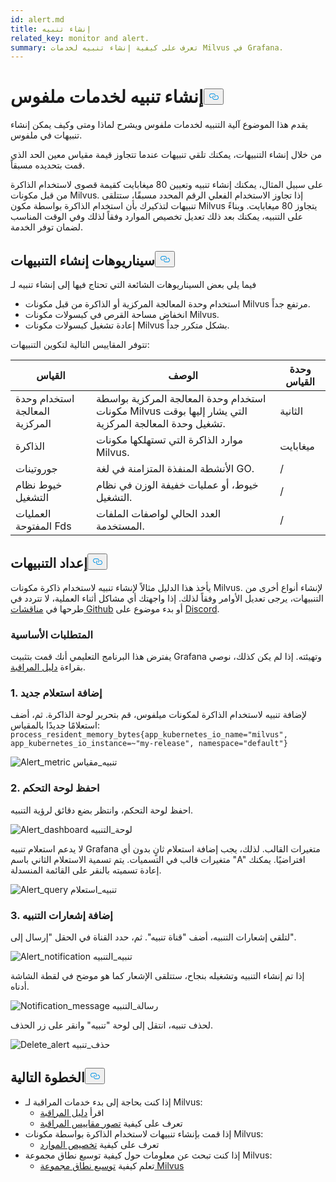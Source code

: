 ```yaml
---
id: alert.md
title: إنشاء تنبيه
related_key: monitor and alert.
summary: تعرف على كيفية إنشاء تنبيه لخدمات Milvus في Grafana.
---
```

<h1 id="Create-an-Alert-for-Milvus-Services" class="common-anchor-header">إنشاء تنبيه لخدمات ملفوس<button data-href="#Create-an-Alert-for-Milvus-Services" class="anchor-icon" translate="no">
      <svg translate="no"
        aria-hidden="true"
        focusable="false"
        height="20"
        version="1.1"
        viewBox="0 0 16 16"
        width="16"
      >
        <path
          fill="#0092E4"
          fill-rule="evenodd"
          d="M4 9h1v1H4c-1.5 0-3-1.69-3-3.5S2.55 3 4 3h4c1.45 0 3 1.69 3 3.5 0 1.41-.91 2.72-2 3.25V8.59c.58-.45 1-1.27 1-2.09C10 5.22 8.98 4 8 4H4c-.98 0-2 1.22-2 2.5S3 9 4 9zm9-3h-1v1h1c1 0 2 1.22 2 2.5S13.98 12 13 12H9c-.98 0-2-1.22-2-2.5 0-.83.42-1.64 1-2.09V6.25c-1.09.53-2 1.84-2 3.25C6 11.31 7.55 13 9 13h4c1.45 0 3-1.69 3-3.5S14.5 6 13 6z"
        ></path>
      </svg>
    </button></h1><p>يقدم هذا الموضوع آلية التنبيه لخدمات ملفوس ويشرح لماذا ومتى وكيف يمكن إنشاء تنبيهات في ملفوس.</p>
<p>من خلال إنشاء التنبيهات، يمكنك تلقي تنبيهات عندما تتجاوز قيمة مقياس معين الحد الذي قمت بتحديده مسبقاً.</p>
<p>على سبيل المثال، يمكنك إنشاء تنبيه وتعيين 80 ميغابايت كقيمة قصوى لاستخدام الذاكرة من قبل مكونات Milvus. إذا تجاوز الاستخدام الفعلي الرقم المحدد مسبقًا، ستتلقى تنبيهات لتذكيرك بأن استخدام الذاكرة بواسطة مكون Milvus يتجاوز 80 ميغابايت. وبناءً على التنبيه، يمكنك بعد ذلك تعديل تخصيص الموارد وفقاً لذلك وفي الوقت المناسب لضمان توفر الخدمة.</p>
<h2 id="Scenarios-for-creating-alerts" class="common-anchor-header">سيناريوهات إنشاء التنبيهات<button data-href="#Scenarios-for-creating-alerts" class="anchor-icon" translate="no">
      <svg translate="no"
        aria-hidden="true"
        focusable="false"
        height="20"
        version="1.1"
        viewBox="0 0 16 16"
        width="16"
      >
        <path
          fill="#0092E4"
          fill-rule="evenodd"
          d="M4 9h1v1H4c-1.5 0-3-1.69-3-3.5S2.55 3 4 3h4c1.45 0 3 1.69 3 3.5 0 1.41-.91 2.72-2 3.25V8.59c.58-.45 1-1.27 1-2.09C10 5.22 8.98 4 8 4H4c-.98 0-2 1.22-2 2.5S3 9 4 9zm9-3h-1v1h1c1 0 2 1.22 2 2.5S13.98 12 13 12H9c-.98 0-2-1.22-2-2.5 0-.83.42-1.64 1-2.09V6.25c-1.09.53-2 1.84-2 3.25C6 11.31 7.55 13 9 13h4c1.45 0 3-1.69 3-3.5S14.5 6 13 6z"
        ></path>
      </svg>
    </button></h2><p>فيما يلي بعض السيناريوهات الشائعة التي تحتاج فيها إلى إنشاء تنبيه لـ</p>
<ul>
<li>استخدام وحدة المعالجة المركزية أو الذاكرة من قبل مكونات Milvus مرتفع جداً.</li>
<li>انخفاض مساحة القرص في كبسولات مكونات Milvus.</li>
<li>إعادة تشغيل كبسولات مكونات Milvus بشكل متكرر جداً.</li>
</ul>
<p>تتوفر المقاييس التالية لتكوين التنبيهات:</p>
<table>
<thead>
<tr><th>القياس</th><th>الوصف</th><th>وحدة القياس</th></tr>
</thead>
<tbody>
<tr><td>استخدام وحدة المعالجة المركزية</td><td>استخدام وحدة المعالجة المركزية بواسطة مكونات Milvus التي يشار إليها بوقت تشغيل وحدة المعالجة المركزية.</td><td>الثانية</td></tr>
<tr><td>الذاكرة</td><td>موارد الذاكرة التي تستهلكها مكونات Milvus.</td><td>ميغابايت</td></tr>
<tr><td>جوروتينات</td><td>الأنشطة المنفذة المتزامنة في لغة GO.</td><td>/</td></tr>
<tr><td>خيوط نظام التشغيل</td><td>خيوط، أو عمليات خفيفة الوزن في نظام التشغيل.</td><td>/</td></tr>
<tr><td>العمليات المفتوحة Fds</td><td>العدد الحالي لواصفات الملفات المستخدمة.</td><td>/</td></tr>
</tbody>
</table>
<h2 id="Set-up-alerts" class="common-anchor-header">إعداد التنبيهات<button data-href="#Set-up-alerts" class="anchor-icon" translate="no">
      <svg translate="no"
        aria-hidden="true"
        focusable="false"
        height="20"
        version="1.1"
        viewBox="0 0 16 16"
        width="16"
      >
        <path
          fill="#0092E4"
          fill-rule="evenodd"
          d="M4 9h1v1H4c-1.5 0-3-1.69-3-3.5S2.55 3 4 3h4c1.45 0 3 1.69 3 3.5 0 1.41-.91 2.72-2 3.25V8.59c.58-.45 1-1.27 1-2.09C10 5.22 8.98 4 8 4H4c-.98 0-2 1.22-2 2.5S3 9 4 9zm9-3h-1v1h1c1 0 2 1.22 2 2.5S13.98 12 13 12H9c-.98 0-2-1.22-2-2.5 0-.83.42-1.64 1-2.09V6.25c-1.09.53-2 1.84-2 3.25C6 11.31 7.55 13 9 13h4c1.45 0 3-1.69 3-3.5S14.5 6 13 6z"
        ></path>
      </svg>
    </button></h2><p>يأخذ هذا الدليل مثالاً لإنشاء تنبيه لاستخدام ذاكرة مكونات Milvus. لإنشاء أنواع أخرى من التنبيهات، يرجى تعديل الأوامر وفقاً لذلك. إذا واجهتك أي مشاكل أثناء العملية، لا تتردد في طرحها في <a href="https://github.com/milvus-io/milvus/discussions">مناقشات Github</a> أو بدء موضوع على <a href="https://discord.com/invite/8uyFbECzPX">Discord</a>.</p>
<h3 id="Prerequisites" class="common-anchor-header">المتطلبات الأساسية</h3><p>يفترض هذا البرنامج التعليمي أنك قمت بتثبيت Grafana وتهيئته. إذا لم يكن كذلك، نوصي بقراءة <a href="/docs/ar/v2.4.x/monitor.md">دليل المراقبة</a>.</p>
<h3 id="1-Add-a-new-query" class="common-anchor-header">1. إضافة استعلام جديد</h3><p>لإضافة تنبيه لاستخدام الذاكرة لمكونات ميلفوس، قم بتحرير لوحة الذاكرة. ثم، أضف استعلامًا جديدًا بالمقياس: <code translate="no">process_resident_memory_bytes{app_kubernetes_io_name=&quot;milvus&quot;, app_kubernetes_io_instance=~&quot;my-release&quot;, namespace=&quot;default&quot;}</code></p>
<p>
  
   <span class="img-wrapper"> <img translate="no" src="/docs/v2.4.x/assets/alert_metric.png" alt="Alert_metric" class="doc-image" id="alert_metric" />
   </span> <span class="img-wrapper"> <span>تنبيه_مقياس</span> </span></p>
<h3 id="2-Save-the-dashboard" class="common-anchor-header">2. احفظ لوحة التحكم</h3><p>احفظ لوحة التحكم، وانتظر بضع دقائق لرؤية التنبيه.</p>
<p>
  
   <span class="img-wrapper"> <img translate="no" src="/docs/v2.4.x/assets/alert_dashboard.png" alt="Alert_dashboard" class="doc-image" id="alert_dashboard" />
   </span> <span class="img-wrapper"> <span>لوحة_التنبيه</span> </span></p>
<p>لا يدعم استعلام تنبيه Grafana متغيرات القالب. لذلك، يجب إضافة استعلام ثانٍ بدون أي متغيرات قالب في التسميات. يتم تسمية الاستعلام الثاني باسم "A" افتراضيًا. يمكنك إعادة تسميته بالنقر على القائمة المنسدلة.</p>
<p>
  
   <span class="img-wrapper"> <img translate="no" src="/docs/v2.4.x/assets/alert_query.png" alt="Alert_query" class="doc-image" id="alert_query" />
   </span> <span class="img-wrapper"> <span>تنبيه_استعلام</span> </span></p>
<h3 id="3-Add-alert-notifications" class="common-anchor-header">3. إضافة إشعارات التنبيه</h3><p>لتلقي إشعارات التنبيه، أضف &quot;قناة تنبيه&quot;. ثم، حدد القناة في الحقل &quot;إرسال إلى&quot;.</p>
<p>
  
   <span class="img-wrapper"> <img translate="no" src="/docs/v2.4.x/assets/alert_notification.png" alt="Alert_notification" class="doc-image" id="alert_notification" />
   </span> <span class="img-wrapper"> <span>تنبيه_التنبيه</span> </span></p>
<p>إذا تم إنشاء التنبيه وتشغيله بنجاح، ستتلقى الإشعار كما هو موضح في لقطة الشاشة أدناه.</p>
<p>
  
   <span class="img-wrapper"> <img translate="no" src="/docs/v2.4.x/assets/notification_message.png" alt="Notification_message" class="doc-image" id="notification_message" />
   </span> <span class="img-wrapper"> <span>رسالة_التنبيه</span> </span></p>
<p>لحذف تنبيه، انتقل إلى لوحة "تنبيه" وانقر على زر الحذف.</p>
<p>
  
   <span class="img-wrapper"> <img translate="no" src="/docs/v2.4.x/assets/delete_alert.png" alt="Delete_alert" class="doc-image" id="delete_alert" />
   </span> <span class="img-wrapper"> <span>حذف_تنبيه</span> </span></p>
<h2 id="Whats-next" class="common-anchor-header">الخطوة التالية<button data-href="#Whats-next" class="anchor-icon" translate="no">
      <svg translate="no"
        aria-hidden="true"
        focusable="false"
        height="20"
        version="1.1"
        viewBox="0 0 16 16"
        width="16"
      >
        <path
          fill="#0092E4"
          fill-rule="evenodd"
          d="M4 9h1v1H4c-1.5 0-3-1.69-3-3.5S2.55 3 4 3h4c1.45 0 3 1.69 3 3.5 0 1.41-.91 2.72-2 3.25V8.59c.58-.45 1-1.27 1-2.09C10 5.22 8.98 4 8 4H4c-.98 0-2 1.22-2 2.5S3 9 4 9zm9-3h-1v1h1c1 0 2 1.22 2 2.5S13.98 12 13 12H9c-.98 0-2-1.22-2-2.5 0-.83.42-1.64 1-2.09V6.25c-1.09.53-2 1.84-2 3.25C6 11.31 7.55 13 9 13h4c1.45 0 3-1.69 3-3.5S14.5 6 13 6z"
        ></path>
      </svg>
    </button></h2><ul>
<li>إذا كنت بحاجة إلى بدء خدمات المراقبة لـ Milvus:<ul>
<li>اقرأ <a href="/docs/ar/v2.4.x/monitor.md">دليل المراقبة</a></li>
<li>تعرف على كيفية <a href="/docs/ar/v2.4.x/visualize.md">تصور مقاييس المراقبة</a></li>
</ul></li>
<li>إذا قمت بإنشاء تنبيهات لاستخدام الذاكرة بواسطة مكونات Milvus:<ul>
<li>تعرف على كيفية <a href="/docs/ar/v2.4.x/allocate.md#standalone">تخصيص الموارد</a></li>
</ul></li>
<li>إذا كنت تبحث عن معلومات حول كيفية توسيع نطاق مجموعة Milvus:<ul>
<li>تعلم كيفية <a href="/docs/ar/v2.4.x/scaleout.md">توسيع نطاق مجموعة Milvus</a></li>
</ul></li>
</ul>
